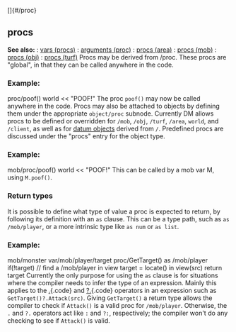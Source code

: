 []{#/proc}
## procs
**See also:**
:   [vars (procs)](#/proc/var)
:   [arguments (proc)](#/proc/arguments)
:   [procs (area)](#/area/proc)
:   [procs (mob)](#/mob/proc)
:   [procs (obj)](#/obj/proc)
:   [procs (turf)](#/turf/proc)
Procs may be derived from /proc. These procs are \"global\", in that
they can be called anywhere in the code.
### Example:
proc/poof() world \<\< \"POOF!\"
The proc `poof()` may now be called anywhere in the code.
Procs may also be attached to objects by defining them under the
appropriate `object/proc` subnode. Currently DM allows procs to be
defined or overridden for `/mob`, `/obj`, `/turf`, `/area`, `world`, and
`/client`, as well as for [datum objects](#/datum) derived from `/`.
Predefined procs are discussed under the \"procs\" entry for the object
type.
### Example:
mob/proc/poof() world \<\< \"POOF!\"
This can be called by a mob var M, using `M.poof()`.
### Return types
It is possible to define what type of value a proc is expected to
return, by following its definition with an `as` clause. This can be a
type path, such as `as /mob/player`, or a more intrinsic type like
`as num` or `as list`.
### Example:
mob/monster var/mob/player/target proc/GetTarget() as /mob/player
if(!target) // find a /mob/player in view target = locate() in view(src)
return target
Currently the only purpose for using the `as` clause is for situations
where the compiler needs to infer the type of an expression. Mainly this
applies to the [.](#/operator/%2e){.code} and
[?.](#/operator/%3f%2e){.code} operators in an expression such as
`GetTarget()?.Attack(src)`. Giving `GetTarget()` a return type allows
the compiler to check if `Attack()` is a valid proc for `/mob/player`.
Otherwise, the `.` and `?.` operators act like `:` and `?:`,
respectively; the compiler won\'t do any checking to see if `Attack()`
is valid.